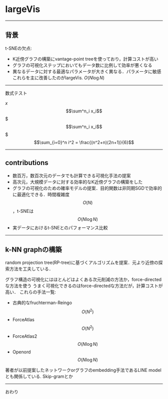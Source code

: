 # largeVis

---

## 背景
t-SNEの欠点:
- K近傍グラフの構築にvantage-point treeを使っており，計算コストが高い
- グラフの可視化ステップにおいてもデータ数に比例して効率が悪くなる
- 異なるデータに対する最適なパラメータが大きく異なる．パラメータに敏感
これらを主に改善したのがlargeVis. $O(N\log N)$

---

数式テスト

$x$
$$\sum^n_i x_i$$
$$$\sum^n_i x_i$$$
$$\sum_{i=0}^n i^2 = \frac{(n^2+n)(2n+1)}{6}$$

---

## contributions
- 数百万，数百次元のデータでも計算できる可視化手法の提案
- 高次元，大規模データに対する効率的なK近傍グラフの構築をした
- グラフの可視化のための確率モデルの提案．目的関数は非同期SGDで効率的に最適化できる．時間複雑度$$O(N)$$，t-SNEは$$O(N\log N)$$
- 実データにおけるt-SNEとのパフォーマンス比較

---

## k-NN graphの構築
random projection tree(RP-tree)に基づくアルゴリズムを提案．元より近傍の探索方法を工夫している．

グラフ構造の可視化にはほとんどはよくある次元削減の方法か，force-directedな方法を使う
うまく可視化できるのはforce-directedな方法だが，計算コストが高い．
これらの手法一覧:
- 古典的なfruchterman-Reingo $$O(N^2)$$
- ForceAtlas  $$O(N^2)$$
- ForceAtlas2 $$O(N\log N)$$
- Openord $$O(N\log N)$$


著者が以前提案したネットワークorグラフのembedding手法であるLINE modelとも関係している.
Skip-gramとか

---

おわり
